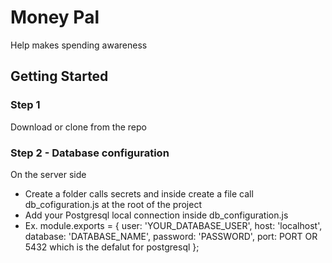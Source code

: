 # Money Pal

Help makes spending awareness

## Getting Started

### Step 1

Download or clone from the repo

### Step 2 - Database configuration

On the server side

- Create a folder calls secrets and inside create a file call db_cofiguration.js at the root of the project
- Add your Postgresql local connection inside db_configuration.js
- Ex.
  module.exports = {
  user: 'YOUR_DATABASE_USER',
  host: 'localhost',
  database: 'DATABASE_NAME',
  password: 'PASSWORD',
  port: PORT OR 5432 which is the defalut for postgresql
  };
